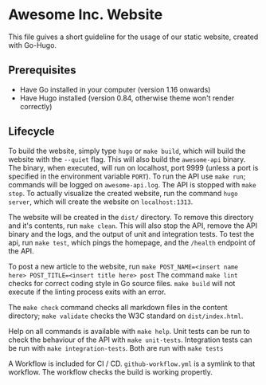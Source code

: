 
# Awesome Inc. Website

This file guives a short guideline for the usage of our static website, created with Go-Hugo.

## Prerequisites

- Have Go installed in your computer (version 1.16 onwards)
- Have Hugo installed (version 0.84, otherwise theme won't render correctly)

## Lifecycle

To build the website, simply type `hugo` or `make build`, which will build the website with the `--quiet` flag. 
This will also build the `awesome-api` binary. The binary, when executed, will run on localhost, port 9999 (unless a port is specified in the environment variable `PORT`). 
To run the API use `make run`; commands will be logged on `awesome-api.log`. The API is stopped with `make stop`.
To actually visualize the created website, run the command `hugo server`, which will create the website on `localhost:1313`.

The website will be created in the `dist/` directory. To remove this directory and it's contents, run `make clean`. This will also stop the API, remove the API binary and the logs, and the output of unit and integration tests.
To test the api, run `make test`, which pings the homepage, and the `/health` endpoint of the API.

To post a new article to the website, run `make POST_NAME=<insert name here> POST_TITLE=<insert title here> post`
The command `make lint` checks for correct coding style in Go source files. `make build` will not execute if the linting process exits with an error.

The `make check` command checks all markdown files in the content directory; `make validate` checks the W3C standard on `dist/index.html`.

Help on all commands is available with `make help`.
Unit tests can be run to check the behaviour of the API with `make unit-tests`. Integration tests can be run with `make integration-tests`. Both are run with `make tests`

A Workflow is included for CI / CD. `github-workflow.yml` is a symlink to that workflow. The workflow checks the build is working propertly.

